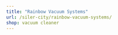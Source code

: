 ```yaml
---
title: "Rainbow Vacuum Systems"
url: /siler-city/rainbow-vacuum-systems/
shop: vacuum cleaner
---
```

